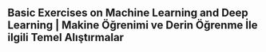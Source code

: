 ## Basic Exercises on Machine Learning and Deep Learning | Makine Öğrenimi ve Derin Öğrenme İle ilgili Temel Alıştırmalar 